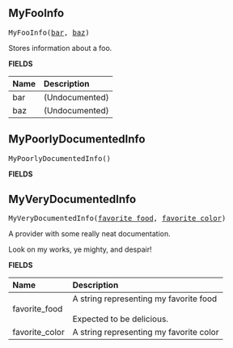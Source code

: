 <!-- Generated with Stardoc: http://skydoc.bazel.build -->



<a id="MyFooInfo"></a>

## MyFooInfo

<pre>
MyFooInfo(<a href="#MyFooInfo-bar">bar</a>, <a href="#MyFooInfo-baz">baz</a>)
</pre>

Stores information about a foo.

**FIELDS**


| Name  | Description |
| :------------- | :------------- |
| <a id="MyFooInfo-bar"></a>bar |  (Undocumented)    |
| <a id="MyFooInfo-baz"></a>baz |  (Undocumented)    |


<a id="MyPoorlyDocumentedInfo"></a>

## MyPoorlyDocumentedInfo

<pre>
MyPoorlyDocumentedInfo()
</pre>



**FIELDS**



<a id="MyVeryDocumentedInfo"></a>

## MyVeryDocumentedInfo

<pre>
MyVeryDocumentedInfo(<a href="#MyVeryDocumentedInfo-favorite_food">favorite_food</a>, <a href="#MyVeryDocumentedInfo-favorite_color">favorite_color</a>)
</pre>

A provider with some really neat documentation.

Look on my works, ye mighty, and despair!

**FIELDS**


| Name  | Description |
| :------------- | :------------- |
| <a id="MyVeryDocumentedInfo-favorite_food"></a>favorite_food |  A string representing my favorite food<br><br>            Expected to be delicious.    |
| <a id="MyVeryDocumentedInfo-favorite_color"></a>favorite_color |  A string representing my favorite color    |



